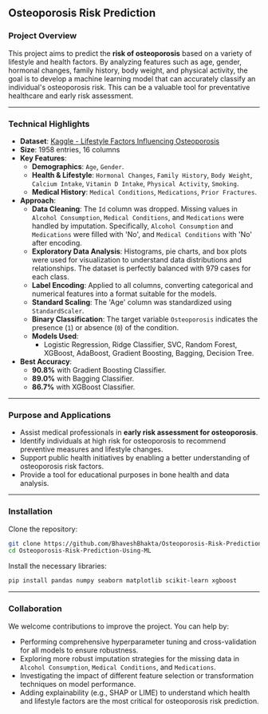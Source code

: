 ## Osteoporosis Risk Prediction

### Project Overview

This project aims to predict the **risk of osteoporosis** based on a variety of lifestyle and health factors. By analyzing features such as age, gender, hormonal changes, family history, body weight, and physical activity, the goal is to develop a machine learning model that can accurately classify an individual's osteoporosis risk. This can be a valuable tool for preventative healthcare and early risk assessment.

-----

### Technical Highlights

  * **Dataset**: [Kaggle - Lifestyle Factors Influencing Osteoporosis](https://www.kaggle.com/datasets/amitvkulkarni/lifestyle-factors-influencing-osteoporosis)
  * **Size**: 1958 entries, 16 columns
  * **Key Features**:
      * **Demographics**: `Age`, `Gender`.
      * **Health & Lifestyle**: `Hormonal Changes`, `Family History`, `Body Weight`, `Calcium Intake`, `Vitamin D Intake`, `Physical Activity`, `Smoking`.
      * **Medical History**: `Medical Conditions`, `Medications`, `Prior Fractures`.
  * **Approach**:
      * **Data Cleaning**: The `Id` column was dropped. Missing values in `Alcohol Consumption`, `Medical Conditions`, and `Medications` were handled by imputation. Specifically, `Alcohol Consumption` and `Medications` were filled with 'No', and `Medical Conditions` with 'No' after encoding.
      * **Exploratory Data Analysis**: Histograms, pie charts, and box plots were used for visualization to understand data distributions and relationships. The dataset is perfectly balanced with 979 cases for each class.
      * **Label Encoding**: Applied to all columns, converting categorical and numerical features into a format suitable for the models.
      * **Standard Scaling**: The 'Age' column was standardized using `StandardScaler`.
      * **Binary Classification**: The target variable `Osteoporosis` indicates the presence (`1`) or absence (`0`) of the condition.
      * **Models Used**:
          * Logistic Regression, Ridge Classifier, SVC, Random Forest, XGBoost, AdaBoost, Gradient Boosting, Bagging, Decision Tree.
  * **Best Accuracy**:
      * **90.8%** with Gradient Boosting Classifier.
      * **89.0%** with Bagging Classifier.
      * **86.7%** with XGBoost Classifier.

-----

### Purpose and Applications

  * Assist medical professionals in **early risk assessment for osteoporosis**.
  * Identify individuals at high risk for osteoporosis to recommend preventive measures and lifestyle changes.
  * Support public health initiatives by enabling a better understanding of osteoporosis risk factors.
  * Provide a tool for educational purposes in bone health and data analysis.

-----

### Installation

Clone the repository:

```bash
git clone https://github.com/BhaveshBhakta/Osteoporosis-Risk-Prediction-Using-ML.git
cd Osteoporosis-Risk-Prediction-Using-ML
```

Install the necessary libraries:

```bash
pip install pandas numpy seaborn matplotlib scikit-learn xgboost
```

-----

### Collaboration

We welcome contributions to improve the project. You can help by:

  * Performing comprehensive hyperparameter tuning and cross-validation for all models to ensure robustness.
  * Exploring more robust imputation strategies for the missing data in `Alcohol Consumption`, `Medical Conditions`, and `Medications`.
  * Investigating the impact of different feature selection or transformation techniques on model performance.
  * Adding explainability (e.g., SHAP or LIME) to understand which health and lifestyle factors are the most critical for osteoporosis risk prediction.
